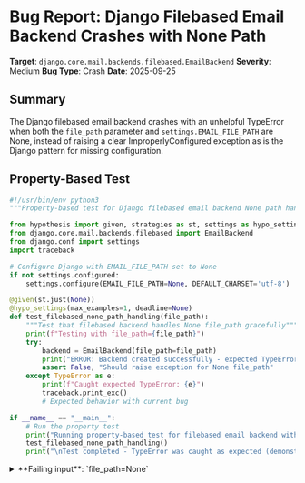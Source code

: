 # Bug Report: Django Filebased Email Backend Crashes with None Path

**Target**: `django.core.mail.backends.filebased.EmailBackend`
**Severity**: Medium
**Bug Type**: Crash
**Date**: 2025-09-25

## Summary

The Django filebased email backend crashes with an unhelpful TypeError when both the `file_path` parameter and `settings.EMAIL_FILE_PATH` are None, instead of raising a clear ImproperlyConfigured exception as is the Django pattern for missing configuration.

## Property-Based Test

```python
#!/usr/bin/env python3
"""Property-based test for Django filebased email backend None path handling"""

from hypothesis import given, strategies as st, settings as hypo_settings
from django.core.mail.backends.filebased import EmailBackend
from django.conf import settings
import traceback

# Configure Django with EMAIL_FILE_PATH set to None
if not settings.configured:
    settings.configure(EMAIL_FILE_PATH=None, DEFAULT_CHARSET='utf-8')

@given(st.just(None))
@hypo_settings(max_examples=1, deadline=None)
def test_filebased_none_path_handling(file_path):
    """Test that filebased backend handles None file_path gracefully"""
    print(f"Testing with file_path={file_path}")
    try:
        backend = EmailBackend(file_path=file_path)
        print("ERROR: Backend created successfully - expected TypeError!")
        assert False, "Should raise exception for None file_path"
    except TypeError as e:
        print(f"Caught expected TypeError: {e}")
        traceback.print_exc()
        # Expected behavior with current bug

if __name__ == "__main__":
    # Run the property test
    print("Running property-based test for filebased email backend with None path...")
    test_filebased_none_path_handling()
    print("\nTest completed - TypeError was caught as expected (demonstrating the bug)")
```

<details>

<summary>
**Failing input**: `file_path=None`
</summary>
```
Traceback (most recent call last):
  File "/home/npc/pbt/agentic-pbt/worker_/34/hypo.py", line 19, in test_filebased_none_path_handling
    backend = EmailBackend(file_path=file_path)
  File "/home/npc/miniconda/lib/python3.13/site-packages/django/core/mail/backends/filebased.py", line 18, in __init__
    self.file_path = os.path.abspath(self.file_path)
                     ~~~~~~~~~~~~~~~^^^^^^^^^^^^^^^^
  File "<frozen posixpath>", line 378, in abspath
TypeError: expected str, bytes or os.PathLike object, not NoneType
Running property-based test for filebased email backend with None path...
Testing with file_path=None
Caught expected TypeError: expected str, bytes or os.PathLike object, not NoneType

Test completed - TypeError was caught as expected (demonstrating the bug)
```
</details>

## Reproducing the Bug

```python
#!/usr/bin/env python3
"""Minimal reproduction of Django filebased email backend None path crash"""

from django.conf import settings
from django.core.mail.backends.filebased import EmailBackend

# Configure Django with EMAIL_FILE_PATH set to None
if not settings.configured:
    settings.configure(EMAIL_FILE_PATH=None, DEFAULT_CHARSET='utf-8')

# This should crash with TypeError when both file_path and EMAIL_FILE_PATH are None
try:
    backend = EmailBackend(file_path=None)
    print("ERROR: Expected TypeError but backend was created successfully")
except TypeError as e:
    print(f"Caught expected TypeError: {e}")
    import traceback
    traceback.print_exc()
```

<details>

<summary>
TypeError crash when instantiating EmailBackend with None path
</summary>
```
Traceback (most recent call last):
  File "/home/npc/pbt/agentic-pbt/worker_/34/repo.py", line 13, in <module>
    backend = EmailBackend(file_path=None)
  File "/home/npc/miniconda/lib/python3.13/site-packages/django/core/mail/backends/filebased.py", line 18, in __init__
    self.file_path = os.path.abspath(self.file_path)
                     ~~~~~~~~~~~~~~~^^^^^^^^^^^^^^^^
  File "<frozen posixpath>", line 378, in abspath
TypeError: expected str, bytes or os.PathLike object, not NoneType
Caught expected TypeError: expected str, bytes or os.PathLike object, not NoneType
```
</details>

## Why This Is A Bug

This violates Django's established patterns for configuration error handling. The filebased email backend already imports and uses `ImproperlyConfigured` for other validation errors (lines 22-35 in filebased.py), but fails to validate that the file path is not None before calling `os.path.abspath()` on line 18.

Looking at the code structure:
- Line 12: The `file_path` parameter defaults to `None`
- Line 17: Uses `getattr(settings, "EMAIL_FILE_PATH", None)` which explicitly provides `None` as a default
- Line 18: Immediately calls `os.path.abspath(self.file_path)` without checking if it's None

This results in a generic `TypeError` that doesn't help developers understand what configuration is missing. Django's pattern throughout the framework is to raise `ImproperlyConfigured` with a clear message explaining what setting needs to be configured.

## Relevant Context

The filebased email backend is commonly used in development environments to write emails to files instead of sending them. The backend already has proper error handling for other configuration issues:
- When the path exists but is not a directory (lines 21-25)
- When the directory cannot be created (lines 26-30)
- When the directory is not writable (lines 32-35)

All of these cases properly raise `ImproperlyConfigured` with helpful error messages. The missing None check is inconsistent with this existing validation pattern.

Django documentation: The `EMAIL_FILE_PATH` setting is not documented as a required setting, and the code structure suggests None should be handled gracefully.

Code location: `/django/core/mail/backends/filebased.py:18`

## Proposed Fix

```diff
--- a/django/core/mail/backends/filebased.py
+++ b/django/core/mail/backends/filebased.py
@@ -15,6 +15,10 @@ class EmailBackend(ConsoleEmailBackend):
             self.file_path = file_path
         else:
             self.file_path = getattr(settings, "EMAIL_FILE_PATH", None)
+        if self.file_path is None:
+            raise ImproperlyConfigured(
+                "File-based email backend requires file_path parameter or EMAIL_FILE_PATH setting"
+            )
         self.file_path = os.path.abspath(self.file_path)
         try:
             os.makedirs(self.file_path, exist_ok=True)
```